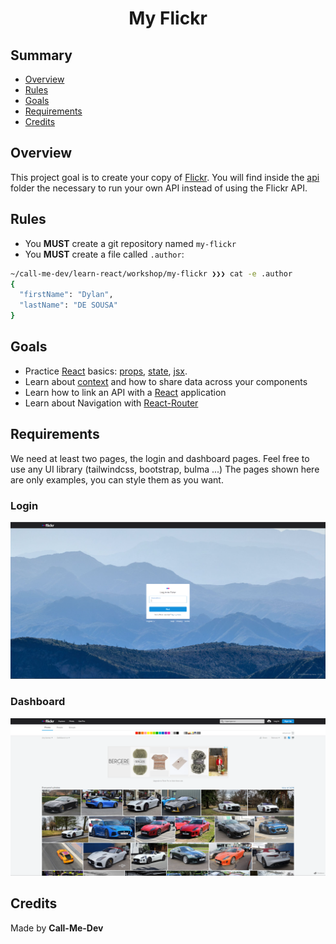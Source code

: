 <h1 align="middle"> My Flickr </h1>

## Summary

* [Overview](#Overview)
* [Rules](#Rules)
* [Goals](#Goals)
* [Requirements](#requirements)
* [Credits](#Credits)

## Overview
This project goal is to create your copy of [Flickr](https://www.flickr.com/). You will find inside the [api]("/api") folder the necessary to run your own API instead of using the Flickr API.

## Rules

* You **MUST** create a git repository named `my-flickr`
* You **MUST** create a file called `.author`:

```sh
~/call-me-dev/learn-react/workshop/my-flickr ❯❯❯ cat -e .author
{
  "firstName": "Dylan",
  "lastName": "DE SOUSA"
}
```

## Goals

* Practice [React](https://reactjs.org/) basics: [props](https://reactjs.org/docs/components-and-props.html), [state](https://reactjs.org/docs/state-and-lifecycle.html), [jsx](https://reactjs.org/docs/introducing-jsx.html).
* Learn about [context](https://reactjs.org/docs/context.html) and how to share data across your components
* Learn how to link an API with a [React](https://reactjs.org/) application
* Learn about Navigation with [React-Router](https://reactrouter.com/)

## Requirements
We need at least two pages, the login and dashboard pages. Feel free to use any UI library (tailwindcss, bootstrap, bulma ...)
The pages shown here are only examples, you can style them as you want.

### Login
![Login Page](./assets/login.png)

### Dashboard
![Dashboard Page](./assets/dashboard.png)

## Credits

Made by **Call-Me-Dev**
